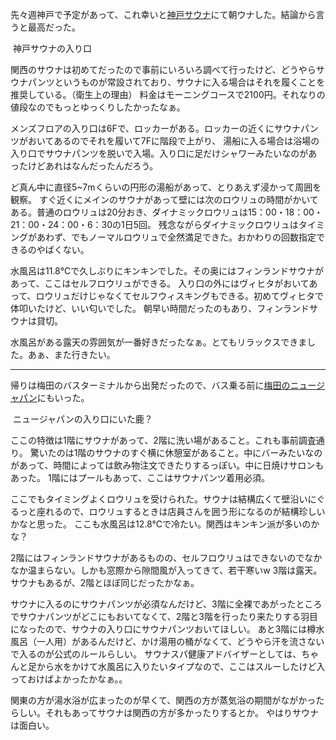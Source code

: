 先々週神戸で予定があって、これ幸いと[神戸サウナ](https://www.google.co.jp/maps/place/%E7%A5%9E%E6%88%B8%E3%82%B5%E3%82%A6%E3%83%8A%EF%BC%86%E3%82%B9%E3%83%91/@34.692844,135.1881783,17z/data=!3m1!4b1!4m12!1m6!3m5!1s0x60008ee31313586f:0xd651efd8ebbad360!2z56We5oi444K144Km44OK77yG44K544OR!8m2!3d34.692844!4d135.190367!3m4!1s0x60008ee31313586f:0xd651efd8ebbad360!8m2!3d34.692844!4d135.190367)にて朝ウナした。結論から言うと最高だった。

<p class="img">
<img src="/assets/blog/images/25/1.jpg" alt="">
<span class="caption">神戸サウナの入り口</span>
</p>

関西のサウナは初めてだったので事前にいろいろ調べて行ったけど、どうやらサウナパンツというものが常設されており、サウナに入る場合はそれを履くことを推奨している。（衛生上の理由）
料金はモーニングコースで2100円。それなりの値段なのでもっとゆっくりしたかったなぁ。

メンズフロアの入り口は6Fで、ロッカーがある。ロッカーの近くにサウナパンツがおいてあるのでそれを履いて7Fに階段で上がり、
湯船に入る場合は浴場の入り口でサウナパンツを脱いで入場。入り口に足だけシャワーみたいなのがあったけどあれはなんだったんだろう。

ど真ん中に直径5~7mくらいの円形の湯船があって、とりあえず浸かって周囲を観察。
すぐ近くにメインのサウナがあって壁には次のロウリュの時間がかいてある。普通のロウリュは20分おき、ダイナミックロウリュは15：00・18：00・21：00・24：00・6：30の1日5回。
残念ながらダイナミックロウリュはタイミングがあわず、でもノーマルロウリュで全然満足できた。おかわりの回数指定できるのやばくない。

水風呂は11.8℃で久しぶりにキンキンでした。その奥にはフィンランドサウナがあって、ここはセルフロウリュができる。
入り口の外にはヴィヒタがおいてあって、ロウリュだけじゃなくてセルフウィスキングもできる。初めてヴィヒタで体叩いたけど、いい匂いでした。
朝早い時間だったのもあり、フィンランドサウナは貸切。

水風呂がある露天の雰囲気が一番好きだったなぁ。とてもリラックスできました。あぁ、また行きたい。

---

帰りは梅田のバスターミナルから出発だったので、バス乗る前に[梅田のニュージャパン](https://www.google.com/maps/place/%E3%83%8B%E3%83%A5%E3%83%BC%E3%82%B8%E3%83%A3%E3%83%91%E3%83%B3+%E6%A2%85%E7%94%B0%E5%BA%97/@34.703062,135.503695,15z/data=!4m2!3m1!1s0x0:0x20fbfd7be5cb7ea7?sa=X&ved=2ahUKEwitq-y2p9fhAhWBJaYKHUTGBewQ_BIwDXoECAsQCA)にもいった。

<p class="img">
<img src="/assets/blog/images/25/2.jpg" alt="">
<span class="caption">ニュージャパンの入り口にいた鹿？</span>
</p>

ここの特徴は1階にサウナがあって、2階に洗い場があること。これも事前調査通り。
驚いたのは1階のサウナのすぐ横に休憩室があること。中にバーみたいなのがあって、時間によっては飲み物注文できたりするっぽい。中に日焼けサロンもあった。
1階にはプールもあって、ここはサウナパンツ着用必須。

ここでもタイミングよくロウリュを受けられた。サウナは結構広くて壁沿いにぐるっと座れるので、ロウリュするときは店員さんを囲う形になるのが結構珍しいかなと思った。
ここも水風呂は12.8℃で冷たい。関西はキンキン派が多いのかな？

2階にはフィンランドサウナがあるものの、セルフロウリュはできないのでなかなか温まらない。しかも窓際から隙間風が入ってきて、若干寒いw
3階は露天。サウナもあるが、2階とほぼ同じだったかなぁ。

サウナに入るのにサウナパンツが必須なんだけど、3階に全裸であがったところでサウナパンツがどこにもおいてなくて、2階と3階を行ったり来たりする羽目になったので、サウナの入り口にサウナパンツおいてほしい。
あと3階には樽水風呂（一人用）があるんだけど、かけ湯用の桶がなくて、どうやら汗を流さないで入るのが公式のルールらしい。
サウナスパ健康アドバイザーとしては、ちゃんと足から水をかけて水風呂に入りたいタイプなので、ここはスルーしたけど入っておけばよかったかなぁ。。

関東の方が湯水浴が広まったのが早くて、関西の方が蒸気浴の期間がながかったらしい。それもあってサウナは関西の方が多かったりするとか。
やはりサウナは面白い。
